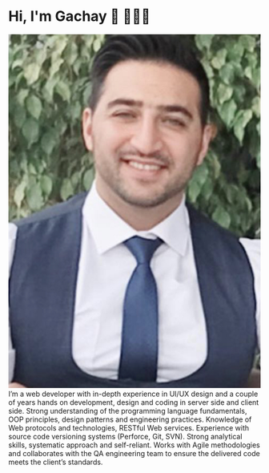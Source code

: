 # Hi, I'm Gachay 👋 👨🏻‍💻

<img src="./assets/images/cv.jpg" alt="photo of Gachay">
I’m a web developer with in-depth experience in UI/UX design and a couple of years hands on
                development, design and coding in server side and client side. Strong understanding of the programming
                language fundamentals, OOP principles, design patterns and engineering practices. Knowledge of Web
                protocols and technologies, RESTful Web services. Experience with source code versioning systems
                (Perforce, Git, SVN). Strong analytical skills, systematic approach and self-reliant. Works with Agile
                methodologies and collaborates with the QA engineering team to ensure the delivered code meets the
                client’s standards.
